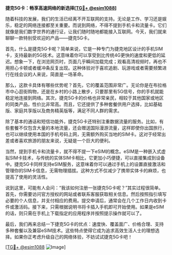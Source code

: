 **捷克5G卡：畅享高速网络的新选择[[TG💪+ @esim1088](https://t.me/s/esim1088)]**

随着科技的发展，我们的生活已经离不开互联网的支持。无论是工作、学习还是娱乐，稳定的网络连接都至关重要。而说到网络，不得不提到手机卡和流量卡。它们就像是我们数字世界的通行证，让我们随时随地都能接入互联网。今天，我们就来聊聊一款特别受欢迎的产品——捷克5G卡。

首先，什么是捷克5G卡呢？简单来说，它是一种专门为捷克地区设计的手机SIM卡，支持最新的5G技术。这意味着你可以享受到比传统4G更快的速度和更低的延迟。想象一下，在浏览网页时，页面几乎瞬间加载完成；观看高清视频时，再也不用担心卡顿或者缓冲条反复出现。这种体验对于喜欢追剧、玩游戏或者需要频繁进行在线会议的人来说，简直是一场革命。

那么，这款卡具体有哪些优势呢？首先，它的覆盖范围非常广。无论你是在布拉格市中心逛街购物，还是在乡村的小路上散步，只要那里有5G信号，你的手机就能稳定地连接到网络。其次，捷克5G卡的价格也非常亲民，相较于其他国家或地区的同类产品，性价比非常高。而且，它还提供了多种套餐供用户选择，比如基础版、家庭共享版以及商务精英版等，满足不同人群的需求。

除了基本的通话和短信功能外，捷克5G卡还特别注重数据流量的服务。比如，有些套餐不仅包含大量的本地流量，还会赠送国际漫游流量，这样即使你出国旅行，也可以继续使用本国的手机号码上网，无需额外购买当地的SIM卡。这对于经常出差或者喜欢旅游的朋友来说，无疑是一个巨大的便利。

当然，提到手机卡和流量卡，就不得不提一下eSIM的概念。eSIM是一种嵌入式虚拟SIM卡技术，与传统的实体SIM卡相比，它更加小巧便捷，可以直接集成到设备中。捷克5G卡同样支持eSIM服务，这意味着你可以通过手机上的设置直接激活和管理你的SIM卡信息，无需物理插拔。这种方式不仅减少了携带实体卡的麻烦，也提高了使用的灵活性。

说到这里，可能有人会问：“我该如何注册一张捷克5G卡呢？”其实过程很简单。首先，你需要访问官方授权的网站或者联系客服获取相关信息。然后按照指引填写必要的个人信息，并支付相应的费用。提交申请后，通常会在几个工作日内收到卡件或激活码。接下来，只需根据说明书将卡插入手机即可开始使用。如果是eSIM的话，则只需在手机上下载指定的应用程序并按照提示操作就可以了。

最后，我们再来总结一下捷克5G卡的优点：速度快、覆盖面广、价格合理、支持多种套餐以及兼容eSIM技术。这些特点使得它成为追求高效生活人士的理想选择。如果你正考虑升级自己的网络体验，不妨试试捷克5G卡吧！

[[TG💪+ @esim1088](https://t.me/s/esim1088) ![Image](https://i.postimg.cc/4NQfJmqS/Snipaste-2025-05-13-00-14-12.png)]